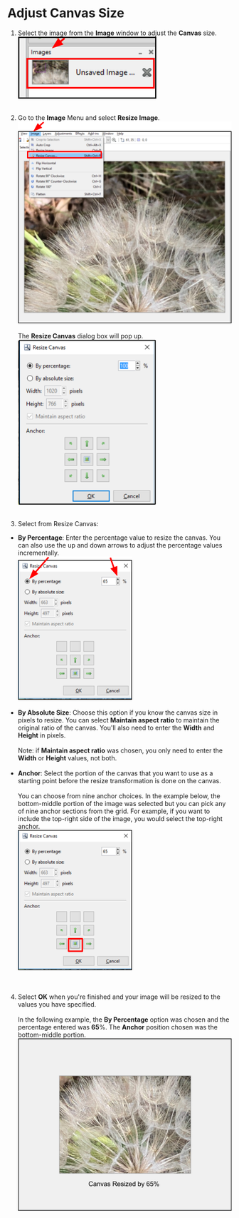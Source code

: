 # Adjust Canvas Size 

1. Select the image from the __Image__ window to adjust the __Canvas__ size.  
![Image Window select image](img/selectimageflower.png)  
&nbsp; 
    
2. Go to the **Image** Menu and select **Resize Image**.  
![Resize Image](img/resizecanvas.png)  
&nbsp;  
The **Resize Canvas** dialog box will pop up.  
![Resize Canvas Window](img/resizecanvaswindow.png)  
&nbsp;  

3. Select from Resize Canvas:
  - **By Percentage**: Enter the percentage value to resize the canvas. You can also use the up and down arrows to adjust the percentage values incrementally.  
![Resize Canvas By Percentage](img/resizecanvasbypercentage.png)
&nbsp;  
&nbsp;  
  - **By Absolute Size**: Choose this option if you know the canvas size in pixels to resize. You can select **Maintain aspect ratio** to maintain the original ratio of the canvas. You'll also need to enter the **Width** and  **Height** in pixels.  
&nbsp;  
     Note: if **Maintain aspect ratio** was chosen, you only need to enter the **Width** or **Height** values, not both.  
&nbsp;  
  - **Anchor**: Select the portion of the canvas that you want to use as a starting point before the resize transformation is done on the canvas.  
&nbsp;  
  You can choose from nine anchor choices. In the example below, the bottom-middle portion of the image was selected but you can pick any of nine anchor sections from the grid. For example, if you want to include the top-right side of the image, you would select the top-right anchor.  
![Resize Canvas By Percentage](img/canvassizeanchor.png)  
&nbsp;  
&nbsp;  

4. Select **OK** when you're finished and your image will be resized to the values you have specified.  
&nbsp;  
  In the following example, the **By Percentage** option was chosen and the percentage entered was **65**%. The **Anchor** position chosen was the bottom-middle portion.  
![Resize Canvas Example](img/canvassizesixtypercent.png)
&nbsp; 
